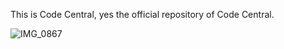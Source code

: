 This is Code Central, yes the official repository of Code Central.

![IMG_0867](https://github.com/Weno-Inc/Code-Central/assets/170777576/1a1f249b-d881-4447-a40e-9dbe2bbdb677)
